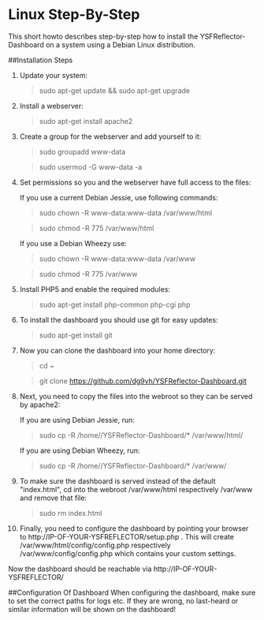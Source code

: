 # Linux Step-By-Step
This short howto describes step-by-step how to install the YSFReflector-Dashboard on a system using a Debian Linux distribution.

##Installation Steps
1. Update your system:

	>sudo apt-get update && sudo apt-get upgrade

2. Install a webserver:

	>sudo apt-get install apache2

3. Create a group for the webserver and add yourself to it:

	>sudo groupadd www-data

	>sudo usermod -G www-data -a <username>
	
4. Set permissions so you and the webserver have full access to the files:

	If you use a current Debian Jessie, use following commands:

	>sudo chown -R www-data:www-data /var/www/html

	>sudo chmod -R 775 /var/www/html

	If you use a Debian Wheezy use:

	>sudo chown -R www-data:www-data /var/www

	>sudo chmod -R 775 /var/www

5. Install PHP5 and enable the required modules:

	>sudo apt-get install php-common php-cgi php

6. To install the dashboard you should use git for easy updates:

	>sudo apt-get install git

7. Now you can clone the dashboard into your home directory:

	>cd ~
	
	>git clone https://github.com/dg9vh/YSFReflector-Dashboard.git

8. Next, you need to copy the files into the webroot so they can be served by apache2:

	If you are using Debian Jessie, run:

	>sudo cp -R /home/<username>/YSFReflector-Dashboard/* /var/www/html/	

	If you are using Debian Wheezy, run:

	>sudo cp -R /home/<username>/YSFReflector-Dashboard/* /var/www/

9. To make sure the dashboard is served instead of the default "index.html", cd into the webroot /var/www/html respectively /var/www and remove that file:

	>sudo rm index.html

10. Finally, you need to configure the dashboard by pointing your browser to http://IP-OF-YOUR-YSFREFLECTOR/setup.php . This will create /var/www/html/config/config.php respectively /var/www/config/config.php which contains your custom settings. 

Now the dashboard should be reachable via http://IP-OF-YOUR-YSFREFLECTOR/

##Configuration Of Dashboard
When configuring the dashboard, make sure to set the correct paths for logs etc. If they are wrong, no last-heard or similar information will be shown on the dashboard!
